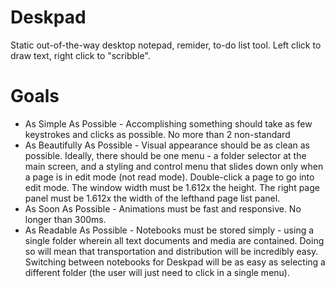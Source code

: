 Deskpad
=======

Static out-of-the-way desktop notepad, remider, to-do list tool. Left click to draw text, right click to "scribble".


Goals
======
* As Simple As Possible - Accomplishing something should take as few keystrokes and clicks as possible. No more than 2 non-standard 
* As Beautifully As Possible - Visual appearance should be as clean as possible. Ideally, there should be one menu - a folder selector at the main screen, and a styling and control menu that slides down only when a page is in edit mode (not read mode). Double-click a page to go into edit mode. The window width must be 1.612x the height. The right page panel must be 1.612x the width of the lefthand page list panel.
* As Soon As Possible - Animations must be fast and responsive. No longer than 300ms.
* As Readable As Possible - Notebooks must be stored simply - using a single folder wherein all text documents and media are contained. Doing so will mean that transportation and distribution will be incredibly easy. Switching between notebooks for Deskpad will be as easy as selecting a different folder (the user will just need to click in a single menu).

